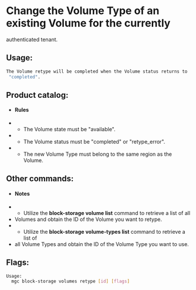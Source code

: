 # Change the Volume Type of an existing Volume for the currently
 authenticated tenant.

## Usage:
```bash
The Volume retype will be completed when the Volume status returns to
 "completed".
```

## Product catalog:
- #### Rules
- - The Volume state must be "available".
- - The Volume status must be "completed" or "retype_error".
- - The new Volume Type must belong to the same region as the Volume.

## Other commands:
- #### Notes
- - Utilize the **block-storage volume list** command to retrieve a list of all
- Volumes and obtain the ID of the Volume you want to retype.
- - Utilize the **block-storage volume-types list** command to retrieve a list of
- all Volume Types and obtain the ID of the Volume Type you want to use.

## Flags:
```bash
Usage:
  mgc block-storage volumes retype [id] [flags]
```

